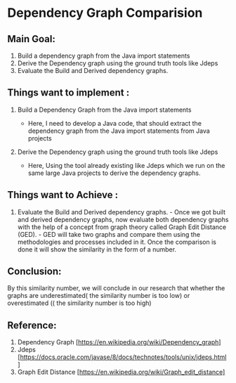 # **Dependency Graph Comparision**
 
 
 
 ## **Main Goal:**

 
1.	Build a dependency graph from the Java import statements
2.	Derive the Dependency graph using the ground truth tools like Jdeps
3.	Evaluate the Build and Derived dependency graphs.



 ## **Things want to implement :**
 
1. Build a Dependency Graph from the Java import statements
      - Here, I need to develop a Java code, that should extract the dependency graph from the Java import statements from Java projects
      
2.  Derive the Dependency graph using the ground truth tools like Jdeps
      - Here, Using the tool already existing like Jdeps which we run on the same large Java projects to derive the dependency graphs.
 
  
## **Things want to Achieve :**
  
1. Evaluate the Build and Derived dependency graphs.
        - Once we got built and derived dependency graphs, now evaluate both dependency graphs with the help of a concept from graph theory called Graph Edit Distance (GED). 
        - GED will take two graphs and compare them using the methodologies and processes included in it. Once the comparison is done it will show the similarity in the form of a number. 

 ## Conclusion:
 
  By this similarity number, we will conclude in our research that whether the graphs are underestimated( the similarity number is too low) or overestimated (( the similarity number is too high)


## Reference:

  1. Dependency Graph [https://en.wikipedia.org/wiki/Dependency_graph]
  2. Jdeps [https://docs.oracle.com/javase/8/docs/technotes/tools/unix/jdeps.html]
  3. Graph Edit Distance [https://en.wikipedia.org/wiki/Graph_edit_distance]
